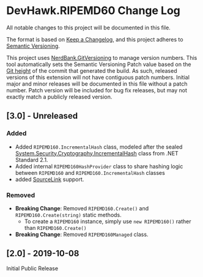 # DevHawk.RIPEMD60 Change Log

All notable changes to this project will be documented in this file.

The format is based on [Keep a Changelog](https://keepachangelog.com/en/1.0.0/),
and this project adheres to [Semantic Versioning](https://semver.org/spec/v2.0.0.html).

This project uses [NerdBank.GitVersioning](https://github.com/AArnott/Nerdbank.GitVersioning)
to manage version numbers. This tool automatically sets the Semantic Versioning Patch
value based on the [Git height](https://github.com/AArnott/Nerdbank.GitVersioning#what-is-git-height)
of the commit that generated the build. As such, released versions of this extension
will not have contiguous patch numbers. Initial major and minor releases will be documented
in this file without a patch number. Patch version will be included for bug fix releases, but
may not exactly match a publicly released version.

## [3.0] - Unreleased

### Added

- Added `RIPEMD160.IncrementalHash` class, modeled after the sealed
  [System.Security.Cryptography.IncrementalHash](https://docs.microsoft.com/en-us/dotnet/api/system.security.cryptography.incrementalhash?view=netstandard-2.1)
  class from .NET Standard 2.1.
- Added internal `RIPEMD160HashProvider` class to share hashing logic between `RIPEMD160`
  and `RIPEMD160.IncrementalHash` classes
- added [SourceLink](https://github.com/dotnet/sourcelink) support.

### Removed

- **Breaking Change**: Removed `RIPEMD160.Create()` and `RIPEMD160.Create(string)` static methods.
  - To create a `RIPEMD160` instance, simply use `new RIPEMD160()` rather than `RIPEMD160.Create()`
- **Breaking Change**: Removed `RIPEMD160Managed` class.

## [2.0] - 2019-10-08

Initial Public Release
